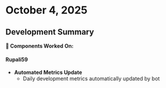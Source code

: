 # October 4, 2025

## Development Summary

**🔧 Components Worked On:**

#### **Rupali59**
- **Automated Metrics Update**
  - Daily development metrics automatically updated by bot
